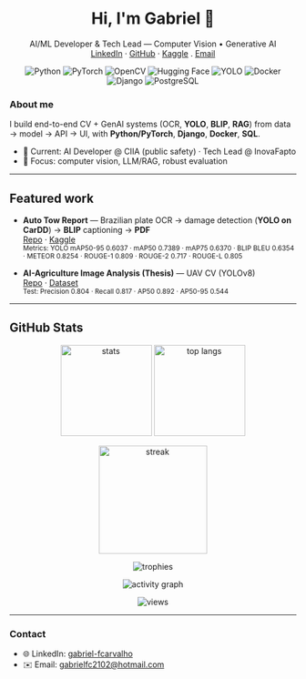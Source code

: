 <!-- Header -->
<h1 align="center">Hi, I'm Gabriel 👋</h1>
<p align="center">
   AI/ML Developer & Tech Lead — Computer Vision • Generative AI
  <br/>
  <a href="https://br.linkedin.com/in/gabriel-fcarvalho">LinkedIn</a> ·
  <a href="https://github.com/gabrielfcarvalho">GitHub</a> ·
  <a href="https://www.kaggle.com/gabrielfcarvalho">Kaggle</a> .
  <a href="mailto:gabrielfc2102@hotmail.com">Email</a>
</p>

<!-- Badges -->
<p align="center">
  <img alt="Python" src="https://img.shields.io/badge/Python-3776AB?logo=python&logoColor=white"/>
  <img alt="PyTorch" src="https://img.shields.io/badge/PyTorch-EE4C2C?logo=pytorch&logoColor=white"/>
  <img alt="OpenCV" src="https://img.shields.io/badge/OpenCV-5C3EE8?logo=opencv&logoColor=white"/>
  <img alt="Hugging Face" src="https://img.shields.io/badge/Transformers-FFD21E?logo=huggingface&logoColor=black"/>
  <img alt="YOLO" src="https://img.shields.io/badge/YOLO-00FFFF?logo=yolo&logoColor=black"/>
  <img alt="Docker" src="https://img.shields.io/badge/Docker-2496ED?logo=docker&logoColor=white"/>
  <img alt="Django" src="https://img.shields.io/badge/Django-092E20?logo=django&logoColor=white"/>
  <img alt="PostgreSQL" src="https://img.shields.io/badge/PostgreSQL-4169E1?logo=postgresql&logoColor=white"/>
</p>

<!-- About -->
### About me
I build end-to-end CV + GenAI systems (OCR, **YOLO**, **BLIP**, **RAG**) from data → model → API → UI, with **Python/PyTorch**, **Django**, **Docker**, **SQL**.

- 🔭 Current:  AI Developer @ CIIA (public safety) · Tech Lead @ InovaFapto
- 🚀 Focus: computer vision, LLM/RAG, robust evaluation

---

## Featured work
- **Auto Tow Report** — Brazilian plate OCR → damage detection (**YOLO on CarDD**) → **BLIP** captioning → **PDF**  
  <a href="https://github.com/gabrielfcarvalho/auto-tow-report">Repo</a> ·
  <a href="https://www.kaggle.com/datasets/gabrielfcarvalho/tow-report-dataset">Kaggle</a>  
  <sub>Metrics: YOLO mAP50-95 0.6037 · mAP50 0.7389 · mAP75 0.6370 · BLIP BLEU 0.6354 · METEOR 0.8254 · ROUGE-1 0.809 · ROUGE-2 0.717 · ROUGE-L 0.805</sub>

- **AI-Agriculture Image Analysis (Thesis)** — UAV CV (YOLOv8)  
  <a href="https://github.com/gabrielfcarvalho/AI-Agriculture-ImageAnalysis">Repo</a> ·
  <a href="https://www.kaggle.com/datasets/gabrielfcarvalho/sorghum-crop-line-detection-dataset">Dataset</a>  
  <sub>Test: Precision 0.804 · Recall 0.817 · AP50 0.892 · AP50-95 0.544</sub>

---

## GitHub Stats
<p align="center">
  <!-- overall stats -->
  <img height="160" alt="stats" 
       src="https://github-readme-stats.vercel.app/api?username=gabrielfcarvalho&show_icons=true&theme=tokyonight&count_private=true"/>
  <!-- top languages (compact) -->
  <img height="160" alt="top langs" 
       src="https://github-readme-stats.vercel.app/api/top-langs/?username=gabrielfcarvalho&layout=compact&theme=tokyonight"/>
</p>

<!-- streak -->
<p align="center">
  <img height="190" alt="streak"
       src="https://github-readme-streak-stats.herokuapp.com?user=gabrielfcarvalho&theme=tokyonight&hide_border=false"/>
</p>

<!-- trophies -->
<p align="center">
  <img alt="trophies"
       src="https://github-profile-trophy.vercel.app/?username=gabrielfcarvalho&theme=onedark&row=1&column=6&margin-w=10&margin-h=10"/>
</p>

<!-- activity graph -->
<p align="center">
  <img alt="activity graph"
       src="https://github-readme-activity-graph.vercel.app/graph?username=gabrielfcarvalho&theme=tokyo-night&hide_border=false"/>
</p>

<!-- profile views (optional) -->
<p align="center">
  <img alt="views" src="https://komarev.com/ghpvc/?username=gabrielfcarvalho&label=Profile%20views&color=0e75b6&style=flat"/>
</p>

---

### Contact
- 🌐 LinkedIn: <a href="https://br.linkedin.com/in/gabriel-fcarvalho">gabriel-fcarvalho</a>
- ✉️ Email: <a href="mailto:gabrielfc2102@hotmail.com">gabrielfc2102@hotmail.com</a>
